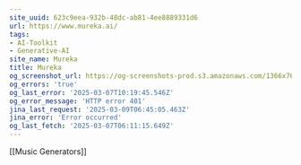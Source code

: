 ```yaml
---
site_uuid: 623c9eea-932b-48dc-ab81-4ee8889331d6
url: https://www.mureka.ai/
tags:
- AI-Toolkit
- Generative-AI
site_name: Mureka
title: Mureka
og_screenshot_url: https://og-screenshots-prod.s3.amazonaws.com/1366x768/80/false/a3153e764ffaeb7fefb51e9ac3803ec77f6f09ae0598be71decdd19e0f4e8557.jpeg
og_errors: 'true'
og_last_error: '2025-03-07T10:19:45.546Z'
og_error_message: 'HTTP error 401'
jina_last_request: '2025-03-09T06:45:05.463Z'
jina_error: 'Error occurred'
og_last_fetch: '2025-03-07T06:11:15.649Z'
---
```

[[Music Generators]]
